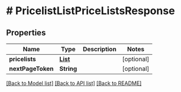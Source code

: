 # # PricelistListPriceListsResponse


## Properties 


Name | Type | Description | Notes
------------ | ------------- | ------------- | -------------
**pricelists**| [**List<ListPriceListsResponsePriceList>**](ListPriceListsResponsePriceList.md) |   | [optional]
**nextPageToken**| **String** |   | [optional]


[[Back to Model list]](../../README.md#models) [[Back to API list]](../../README.md#endpoints) [[Back to README]](../../README.md)

